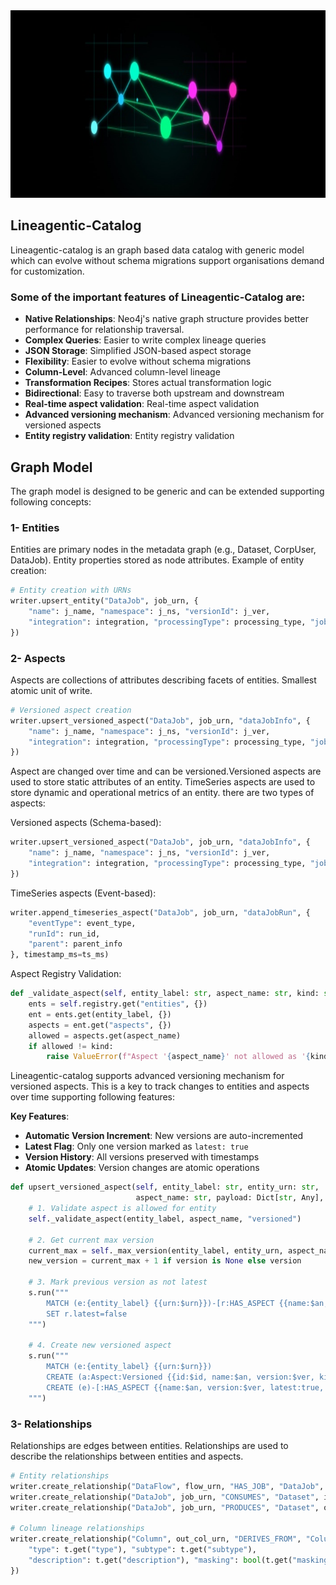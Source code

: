 
<div align="center">
  <img src="images/logo2.jpg" alt="Lineagentic-catalog" width="880" height="300">
</div>

## Lineagentic-Catalog

Lineagentic-catalog is an graph based data catalog with generic model which can evolve without schema migrations support organisations demand for customization.

### Some of the important features of Lineagentic-Catalog are:
- **Native Relationships**: Neo4j's native graph structure provides better performance for relationship traversal.
- **Complex Queries**: Easier to write complex lineage queries
- **JSON Storage**: Simplified JSON-based aspect storage
- **Flexibility**: Easier to evolve without schema migrations
- **Column-Level**: Advanced column-level lineage
- **Transformation Recipes**: Stores actual transformation logic
- **Bidirectional**: Easy to traverse both upstream and downstream
- **Real-time aspect validation**: Real-time aspect validation
- **Advanced versioning mechanism**: Advanced versioning mechanism for versioned aspects
- **Entity registry validation**: Entity registry validation

## Graph Model

The graph model is designed to be generic and can be extended supporting following concepts:

### 1- Entities

Entities are primary nodes in the metadata graph (e.g., Dataset, CorpUser, DataJob). Entity properties stored as node attributes. Example of entity creation:

```python
# Entity creation with URNs
writer.upsert_entity("DataJob", job_urn, {
    "name": j_name, "namespace": j_ns, "versionId": j_ver,
    "integration": integration, "processingType": processing_type, "jobType": job_type_name
})
```

### 2- Aspects

Aspects are collections of attributes describing facets of entities. Smallest atomic unit of write.

```python
# Versioned aspect creation
writer.upsert_versioned_aspect("DataJob", job_urn, "dataJobInfo", {
    "name": j_name, "namespace": j_ns, "versionId": j_ver,
    "integration": integration, "processingType": processing_type, "jobType": job_type_name
})
```

Aspect are changed over time and can be versioned.Versioned aspects are used to store static attributes of an entity. TimeSeries aspects are used to store dynamic and operational metrics of an entity. there are two types of aspects:

Versioned aspects (Schema-based):
```python
writer.upsert_versioned_aspect("DataJob", job_urn, "dataJobInfo", {
    "name": j_name, "namespace": j_ns, "versionId": j_ver,
    "integration": integration, "processingType": processing_type, "jobType": job_type_name
})
```
TimeSeries aspects (Event-based):
```python
writer.append_timeseries_aspect("DataJob", job_urn, "dataJobRun", {
    "eventType": event_type,
    "runId": run_id,
    "parent": parent_info
}, timestamp_ms=ts_ms)
```

Aspect Registry Validation:
```python
def _validate_aspect(self, entity_label: str, aspect_name: str, kind: str):
    ents = self.registry.get("entities", {})
    ent = ents.get(entity_label, {})
    aspects = ent.get("aspects", {})
    allowed = aspects.get(aspect_name)
    if allowed != kind:
        raise ValueError(f"Aspect '{aspect_name}' not allowed as '{kind}' on entity '{entity_label}'")
```

Lineagentic-catalog supports advanced versioning mechanism for versioned aspects. This is a key to track changes to entities and aspects over time supporting following features:

**Key Features**:
- **Automatic Version Increment**: New versions are auto-incremented
- **Latest Flag**: Only one version marked as `latest: true`
- **Version History**: All versions preserved with timestamps
- **Atomic Updates**: Version changes are atomic operations

```python
def upsert_versioned_aspect(self, entity_label: str, entity_urn: str,
                            aspect_name: str, payload: Dict[str, Any], version: int|None=None) -> int:
    # 1. Validate aspect is allowed for entity
    self._validate_aspect(entity_label, aspect_name, "versioned")
    
    # 2. Get current max version
    current_max = self._max_version(entity_label, entity_urn, aspect_name)
    new_version = current_max + 1 if version is None else version
    
    # 3. Mark previous version as not latest
    s.run("""
        MATCH (e:{entity_label} {{urn:$urn}})-[r:HAS_ASPECT {{name:$an, kind:'versioned', latest:true}}]->(:Aspect)
        SET r.latest=false
    """)
    
    # 4. Create new versioned aspect
    s.run("""
        MATCH (e:{entity_label} {{urn:$urn}})
        CREATE (a:Aspect:Versioned {{id:$id, name:$an, version:$ver, kind:'versioned', json:$json, createdAt:$now}})
        CREATE (e)-[:HAS_ASPECT {{name:$an, version:$ver, latest:true, kind:'versioned'}}]->(a)
    """)
```

### 3- Relationships

Relationships are edges between entities. Relationships are used to describe the relationships between entities and aspects.

```python
# Entity relationships
writer.create_relationship("DataFlow", flow_urn, "HAS_JOB", "DataJob", job_urn, {})
writer.create_relationship("DataJob", job_urn, "CONSUMES", "Dataset", in_urn, {})
writer.create_relationship("DataJob", job_urn, "PRODUCES", "Dataset", out_urn, {})

# Column lineage relationships
writer.create_relationship("Column", out_col_urn, "DERIVES_FROM", "Column", in_col_urn, {
    "type": t.get("type"), "subtype": t.get("subtype"),
    "description": t.get("description"), "masking": bool(t.get("masking"))
})
